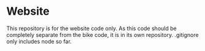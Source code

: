 # Website
This repository is for the website code only. As this code should be completely separate from the bike code, it is in its own repository. .gitignore only includes node so far.
